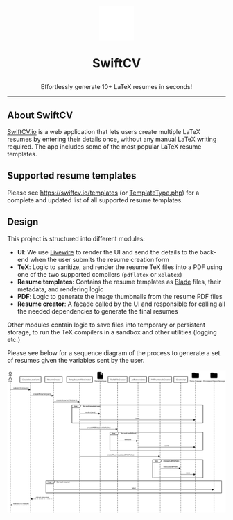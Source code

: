 <h1 align="center">
<img src="public/images/logo.svg" width="80" alt="SwiftCV logo">

SwiftCV
</h1>

<p align="center">Effortlessly generate 10+ LaTeX resumes in seconds!</p>

---------

## About SwiftCV

[SwiftCV.io](https://swiftcv.io/) is a web application that lets users create multiple LaTeX resumes by entering their
details once, without any manual LaTeX writing required. The app includes some of the most popular LaTeX resume
templates.

## Supported resume templates

Please see https://swiftcv.io/templates (or [TemplateType.php](app/ResumeTemplates/TemplateType.php)) for a complete and
updated list of all supported resume templates.

## Design

This project is structured into different modules:

* **UI**: We use [Livewire](https://livewire.laravel.com/) to render the UI and send the details to the back-end when
  the
  user submits the resume creation form
* **TeX**: Logic to sanitize, and render the resume TeX files into a PDF using one of the two supported compilers
  (`pdflatex` or `xelatex`)
* **Resume templates**: Contains the resume templates as [Blade](https://laravel.com/docs/12.x/blade) files, their
  metadata, and rendering logic
* **PDF**: Logic to generate the image thumbnails from the resume PDF files
* **Resume creator**: A facade called by the UI and responsible for calling all the needed dependencies to generate the
  final resumes

Other modules contain logic to save files into temporary or persistent storage, to run the TeX compilers in a sandbox
and other utilities (logging etc.)

Please see below for a sequence diagram of the process to generate a set of resumes given the variables sent by the
user.

![](documentation/sequence_diagram.svg)